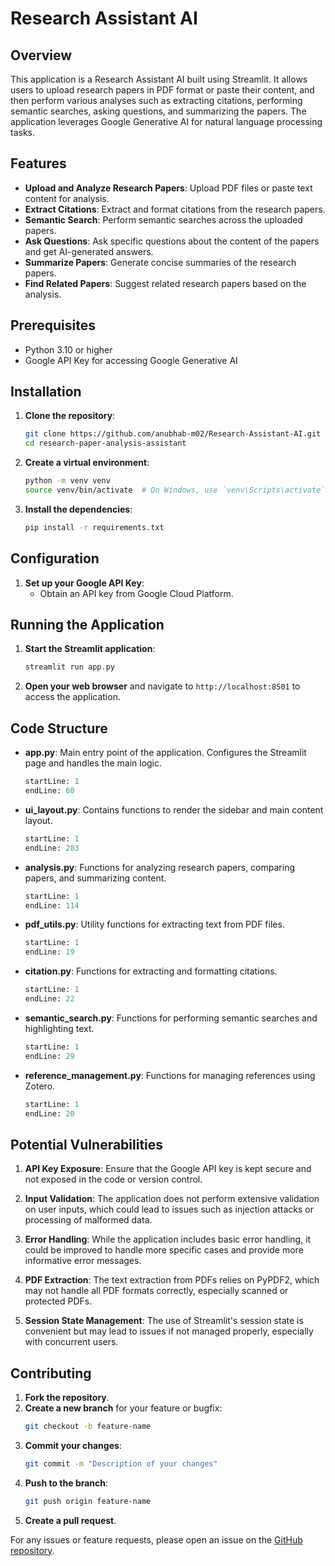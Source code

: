 # Research Assistant AI

## Overview

This application is a Research Assistant AI built using Streamlit. It allows users to upload research papers in PDF format or paste their content, and then perform various analyses such as extracting citations, performing semantic searches, asking questions, and summarizing the papers. The application leverages Google Generative AI for natural language processing tasks.

## Features

- **Upload and Analyze Research Papers**: Upload PDF files or paste text content for analysis.
- **Extract Citations**: Extract and format citations from the research papers.
- **Semantic Search**: Perform semantic searches across the uploaded papers.
- **Ask Questions**: Ask specific questions about the content of the papers and get AI-generated answers.
- **Summarize Papers**: Generate concise summaries of the research papers.
- **Find Related Papers**: Suggest related research papers based on the analysis.

## Prerequisites

- Python 3.10 or higher
- Google API Key for accessing Google Generative AI

## Installation

1. **Clone the repository**:
    ```sh
    git clone https://github.com/anubhab-m02/Research-Assistant-AI.git
    cd research-paper-analysis-assistant
    ```

2. **Create a virtual environment**:
    ```sh
    python -m venv venv
    source venv/bin/activate  # On Windows, use `venv\Scripts\activate`
    ```

3. **Install the dependencies**:
    ```sh
    pip install -r requirements.txt
    ```

## Configuration

1. **Set up your Google API Key**:
    - Obtain an API key from Google Cloud Platform.

## Running the Application

1. **Start the Streamlit application**:
    ```sh
    streamlit run app.py
    ```

2. **Open your web browser** and navigate to `http://localhost:8501` to access the application.

## Code Structure

- **app.py**: Main entry point of the application. Configures the Streamlit page and handles the main logic.
  ```python:app.py
  startLine: 1
  endLine: 60
  ```

- **ui_layout.py**: Contains functions to render the sidebar and main content layout.
  ```python:ui_layout.py
  startLine: 1
  endLine: 283
  ```

- **analysis.py**: Functions for analyzing research papers, comparing papers, and summarizing content.
  ```python:analysis.py
  startLine: 1
  endLine: 114
  ```

- **pdf_utils.py**: Utility functions for extracting text from PDF files.
  ```python:pdf_utils.py
  startLine: 1
  endLine: 19
  ```

- **citation.py**: Functions for extracting and formatting citations.
  ```python:citation.py
  startLine: 1
  endLine: 22
  ```

- **semantic_search.py**: Functions for performing semantic searches and highlighting text.
  ```python:semantic_search.py
  startLine: 1
  endLine: 29
  ```

- **reference_management.py**: Functions for managing references using Zotero.
  ```python:reference_management.py
  startLine: 1
  endLine: 20
  ```

## Potential Vulnerabilities

1. **API Key Exposure**: Ensure that the Google API key is kept secure and not exposed in the code or version control.

2. **Input Validation**: The application does not perform extensive validation on user inputs, which could lead to issues such as injection attacks or processing of malformed data.

3. **Error Handling**: While the application includes basic error handling, it could be improved to handle more specific cases and provide more informative error messages.

4. **PDF Extraction**: The text extraction from PDFs relies on PyPDF2, which may not handle all PDF formats correctly, especially scanned or protected PDFs.

5. **Session State Management**: The use of Streamlit's session state is convenient but may lead to issues if not managed properly, especially with concurrent users.

## Contributing

1. **Fork the repository**.
2. **Create a new branch** for your feature or bugfix:
    ```sh
    git checkout -b feature-name
    ```
3. **Commit your changes**:
    ```sh
    git commit -m "Description of your changes"
    ```
4. **Push to the branch**:
    ```sh
    git push origin feature-name
    ```
5. **Create a pull request**.

For any issues or feature requests, please open an issue on the [GitHub repository](https://github.com/anubhab-m02/Research-Assistant-AI/issues).
